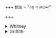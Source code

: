 +++
title = "०४ न त्वदन्यः"

+++

<details><summary>Whitney</summary>

### Translation
4. None else than thou is more poet, nor by wisdom (*medhá*) more wise  
(*dhī́ra*), O Varuṇa, self-ruling one (*svadhā́vant*); thou knowest all  
these beings; even that wily man (*jána*) now is afraid of thee.

### Notes
Ppp. reads in **a** *vedhā anu* (for *medháyā*), and has at end of **b**  
the more antique form *svadhāvas;* as second half-verse it gives: *tvam  
an̄ga viśvā janmāni vettha mataṁ na tuj jano māṁ bibhāyaḥ*.
</details>

<details><summary>Griffith</summary>

None, self-dependent Varuna! existeth wiser than thou or sager by his wisdom. Thou knowest well all these created beings: even the man of wondrous powers fears thee.
</details>
